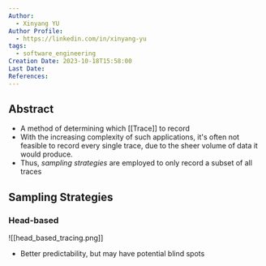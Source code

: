```yaml
---
Author:
  - Xinyang YU
Author Profile:
  - https://linkedin.com/in/xinyang-yu
tags:
  - software_engineering
Creation Date: 2023-10-18T15:58:00
Last Date: 
References:
---
```

## Abstract
- A method of determining which [[Trace]] to record 
- With the increasing complexity of such applications, it's often not feasible to record every single trace, due to the sheer volume of data it would produce. 
- Thus, *sampling strategies* are employed to only record a subset of all traces


## Sampling Strategies
### Head-based
![[head_based_tracing.png]]
- Better predictability, but may have potential blind spots